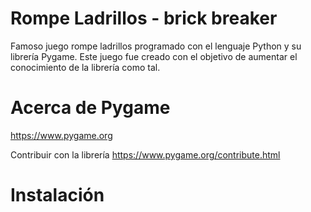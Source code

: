 # Rompe Ladrillos - brick breaker

Famoso juego rompe ladrillos programado con el lenguaje Python y su librería Pygame. 
Este juego fue creado con el objetivo de aumentar el conocimiento de la librería como tal.

# Acerca de Pygame

https://www.pygame.org

Contribuir con la librería  https://www.pygame.org/contribute.html

# Instalación


 


